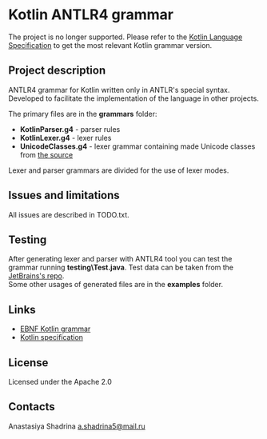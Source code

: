 # Kotlin ANTLR4 grammar

The project is no longer supported. Please refer to the [Kotlin Language Specification](https://github.com/Kotlin/kotlin-spec/tree/release/grammar) to get the most relevant Kotlin grammar version. 

## Project description
ANTLR4 grammar for Kotlin written only in ANTLR's special syntax. Developed to facilitate the implementation of the language in other projects.  

The primary files are in the **grammars** folder:
* **KotlinParser.g4** - parser rules
* **KotlinLexer.g4** - lexer rules
* **UnicodeClasses.g4** - lexer grammar containing made Unicode classes from [the source](http://www.antlr3.org/grammar/1345144569663/AntlrUnicode.txt)  

Lexer and parser grammars are divided for the use of lexer modes.

## Issues and limitations
All issues are described in TODO.txt.

## Testing
After generating lexer and parser with ANTLR4 tool you can test the grammar running **testing\Test.java**. Test data can be taken from the [JetBrains's repo](https://github.com/JetBrains/kotlin/tree/master/compiler/testData/psi).   
Some other usages of generated files are in the **examples** folder.

## Links
* [EBNF Kotlin grammar](http://kotlinlang.org/docs/reference/grammar.html)
* [Kotlin specification](http://jetbrains.github.io/kotlin-spec/)

## License
Licensed under the Apache 2.0

## Contacts
Anastasiya Shadrina a.shadrina5@mail.ru 
